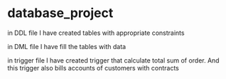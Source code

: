 # database_project

in DDL file I have created tables with appropriate constraints

in DML file I have fill the tables with data

in trigger file I have created trigger that calculate total sum of order. And this trigger also bills accounts of customers with contracts 
